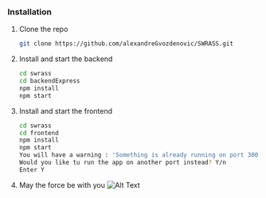 ### Installation

1. Clone the repo
   ```sh
   git clone https://github.com/alexandreGvozdenovic/SWRASS.git
   ```
2. Install and start the backend
   ```sh
   cd swrass
   cd backendExpress
   npm install
   npm start
   ```
3. Install and start the frontend
   ```sh
   cd swrass
   cd frontend
   npm install
   npm start
   You will have a warning : 'Something is already running on port 3000'
   Would you like tu run the app on another port instead? Y/n
   Enter Y
   ```
4. May the force be with you
![Alt Text](https://media.giphy.com/media/BbMnUoWV7mR4k/source.gif)